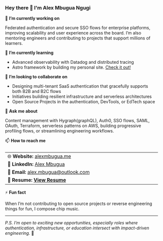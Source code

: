 <!--
**asce1062/asce1062** is a ✨ _special_ ✨ repository because its `README.md` (this file) appears on your GitHub profile.

Here are some ideas to get you started:

- 🔭 I’m currently working on ...
- 🌱 I’m currently learning ...
- 👯 I’m looking to collaborate on ...
- 🤔 I’m looking for help with ...
- 💬 Ask me about ...
- 📫 How to reach me: ...
- 😄 Pronouns: ...
- ⚡ Fun fact: ...
-->

### Hey there 👋 I'm Alex Mbugua Ngugi

🔭 **I’m currently working on**

Federated authentication and secure SSO flows for enterprise platforms, improving scalability and user experience across the board. I’m also mentoring engineers and contributing to projects that support millions of learners.

🌱 **I’m currently learning**

- Advanced observability with Datadog and distributed tracing
- Astro framework by building my personal site. [Check it out!](https://github.com/asce1062/asce1062/tree/main/asce1062)

👯 **I’m looking to collaborate on**

- Designing multi-tenant SaaS authentication that gracefully supports both B2B and B2C flows
- Initiatives building resilient infrastructure and serverless architectures
- Open Source Projects in the authentication, DevTools, or EdTech space

💬 **Ask me about**

Content management with Hygraph(graphQL), Auth0, SSO flows, SAML, OAuth, Terraform, serverless patterns on AWS, building progressive profiling flows, or streamlining engineering workflows.

📫 **How to reach me**

<table style="display: flex; flex-direction: column;">
  <tbody>
    <tr>
      <td>
        <div>
          🌐 <strong>Website:</strong> <a href="https://alexmbugua.me/">alexmbugua.me</a>
        </div>
      </td>
    </tr>
    <tr>
      <td>
        <div>
          💼 <strong>LinkedIn:</strong>
          <a href="https://www.linkedin.com/in/alex-mbugua/">Alex Mbugua</a>
        </div>
      </td>
    </tr>
    <tr>
      <td>
        <div>
          📧 <strong>Email:</strong>
          <a href="mailto:alex.mbugua@outlook.com">alex.mbugua@outlook.com</a>
        </div>
      </td>
    </tr>
    <tr>
      <td>
        <div>
          📄 <strong>Resume:</strong>
          <a
            style="font-weight: bold"
            href="asce1062/public/Alex Mbugua Ngugi - Resume.pdf"
            target="_blank"
            rel="noopener noreferrer"
          >
            View Resume
          </a>
        </div>
      </td>
    </tr>
  </tbody>
</table>

⚡ **Fun fact**

When I’m not contributing to open source projects or reverse engineering things for fun, I compose chip music.

---
*P.S. I’m open to exciting new opportunities, especially roles where authentication, infrastructure, or education intersect with impact-driven engineering.* 🚀

